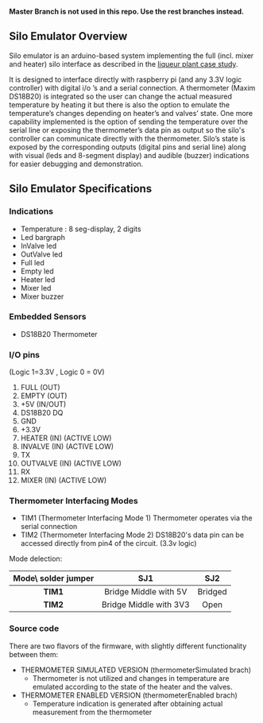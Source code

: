 __Master Branch is not used in this repo. Use the rest branches instead.__

## Silo Emulator Overview

Silo emulator is an arduino-based system implementing the full (incl. mixer and heater) silo interface as described in the [liqueur plant case study].

It is designed to interface directly with raspberry pi (and any 3.3V logic controller) with digital i/o ’s and a serial connection. A thermometer (Maxim DS18B20) is integrated so the user can change the actual measured temperature by heating it but there is also the option to emulate the temperature’s changes depending on heater’s and valves’ state. One more capability implemented is the option of sending the temperature over the serial line or exposing the thermometer’s data pin as output so the silo's controller can communicate directly with the thermometer. Silo’s state is exposed by the corresponding outputs (digital pins and serial line) along with visual (leds and 8-segment display) and audible (buzzer) indications for easier debugging and demonstration.

## Silo Emulator Specifications

### Indications
  - Temperature : 8 seg-display, 2 digits
  - Led bargraph
  - InValve led
  - OutValve led
  - Full led
  - Empty led
  - Heater led
  - Mixer led
  - Mixer buzzer

### Embedded Sensors
  - DS18B20 Thermometer

### I/O pins
(Logic 1=3.3V , Logic 0 = 0V)

1. FULL (OUT)
2. EMPTY (OUT)
3. +5V (IN/OUT)
4. DS18B20 DQ 
5. GND
6. +3.3V
7. <span class='overlined'>HEATER</span>  (IN) (ACTIVE LOW)
8. <span class='overlined'>INVALVE</span> (IN) (ACTIVE LOW)
9. TX
10. <span class='overlined'>OUTVALVE</span> (IN) (ACTIVE LOW)
11. RX
12. <span class='overlined'>MIXER</span> (IN) (ACTIVE LOW)

### Thermometer Interfacing Modes

- TIM1 (Thermometer Interfacing Mode 1)
Thermometer operates via the serial connection
- TIM2 (Thermometer Interfacing Mode 2)
DS18B20's data pin can be accessed directly from pin4 of the circuit. (3.3v logic)

Mode delection:

| Mode\ solder jumper |           SJ1          | SJ2     |
|:-------------------:|:----------------------:|:-------:|
|     **TIM1**        |  Bridge Middle with 5V | Bridged |
|     **TIM2**        | Bridge Middle with 3V3 | Open    |


### Source code
There are two flavors of the firmware, with slightly different functionality between them:
 - THERMOMETER SIMULATED VERSION (thermometerSimulated brach)
    - Thermometer is not utilized and changes in temperature are emulated according to the state of the heater and the valves.
 - THERMOMETER ENABLED VERSION (thermometerEnabled brach)
    - Temperature indication is generated after obtaining actual measurement from the thermometer



[liqueur plant case study]: https://sites.google.com/site/uml4iot/liqueur-plant-case-study

